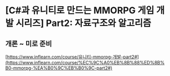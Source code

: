 # ****[C#과 유니티로 만드는 MMORPG 게임 개발 시리즈] Part2: 자료구조와 알고리즘****

## 개론 ~ 미로 준비

[https://www.inflearn.com/course/유니티-mmorpg-개발-part2#](https://www.inflearn.com/course/%EC%9C%A0%EB%8B%88%ED%8B%B0-mmorpg-%EA%B0%9C%EB%B0%9C-part2#)

